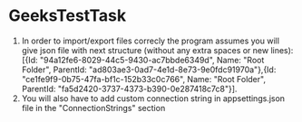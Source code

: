 # GeeksTestTask
1) In order to import/export files correcly the program assumes you will give json file with next structure (without any extra spaces or new lines):
[{Id: "94a12fe6-8029-44c5-9430-ac7bbde6349d", Name: "Root Folder", ParentId: "ad803ae3-0ad7-4e1d-8e73-9e0fdc91970a"},{Id: "ce1fe9f9-0b75-47fa-bf1c-152b33c0c766", Name: "Root Folder", ParentId: "fa5d2420-3737-4373-b390-0e287418c7c8"}].
2) You will also have to add custom connection string in appsettings.json file in the "ConnectionStrings" section
